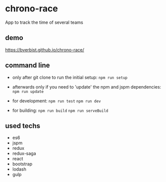 # chrono-race
App to track the time of several teams

## demo

https://bverbist.github.io/chrono-race/

## command line

* only after git clone to run the initial setup:
`npm run setup`

* afterwards only if you need to 'update' the npm and jspm dependencies:
`npm run update`

* for development:
`npm run test`
`npm run dev`

* for building:
`npm run build`
`npm run serveBuild`

## used techs

* es6
* jspm
* redux
* redux-saga
* react
* bootstrap
* lodash
* gulp